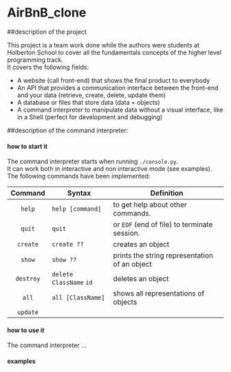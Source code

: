 # AirBnB_clone

##description of the project

This project is a team work done while the authors were students at Holberton School to cover all the fundamentals concepts of the higher level programming track.   
It covers the following fields:  
- A website (call front-end) that shows the final product to everybody
- An API that provides a communication interface between the front-end and your data (retrieve, create, delete, update them)
- A database or files that store data (data = objects)
- A command interpreter to manipulate data without a visual interface, like in a Shell (perfect for development and debugging)

##description of the command interpreter:
####     how to start it
The command interpreter starts when running `./console.py`.  
It can work both in interactive and non interactive mode (see examples).  
The following commands have been implemented:  

| Command  | Syntax                        |Definition                                    |  
|:-------: | ------------------------------|----------------|  
| `help`   |`help [command]`               |to get help about other commands.             |  
| `quit`   |`quit`                         |or `EOF` (end of file) to terminate session.   | 
| `create` |`create ??`                    |creates an object |
|`show`    |`show ??`                      |prints the string representation of an object|
| `destroy`|`delete` `ClassName` `id`      |deletes an object|
|`all`     |`all [ClassName]`              |shows all representations of objects|
|`update`  |||

####     how to use it
The command interpreter ...

####     examples
